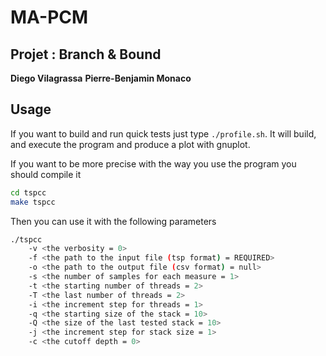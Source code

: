# MA-PCM

## Projet : Branch & Bound

**Diego Vilagrassa**
**Pierre-Benjamin Monaco**

## Usage

If you want to build and run quick tests just type `./profile.sh`. It will build, and execute the program and produce a plot with gnuplot.

If you want to be more precise with the way you use the program you should compile it

```sh
cd tspcc
make tspcc
```

Then you can use it with the following parameters

```sh
./tspcc
    -v <the verbosity = 0>
    -f <the path to the input file (tsp format) = REQUIRED>
    -o <the path to the output file (csv format) = null>
    -s <the number of samples for each measure = 1>
    -t <the starting number of threads = 2>
    -T <the last number of threads = 2>
    -i <the increment step for threads = 1>
    -q <the starting size of the stack = 10>
    -Q <the size of the last tested stack = 10>
    -j <the increment step for stack size = 1>
    -c <the cutoff depth = 0>
```
